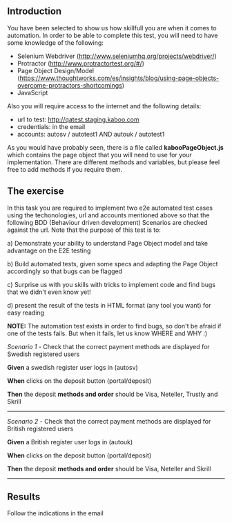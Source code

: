 ## Introduction
You have been selected to show us how skillfull you are when it comes to automation.
In order to be able to complete this test, you will need to have some knowledge of the following:

- Selenium Webdriver (http://www.seleniumhq.org/projects/webdriver/)
- Protractor (http://www.protractortest.org/#/)
- Page Object Design/Model (https://www.thoughtworks.com/es/insights/blog/using-page-objects-overcome-protractors-shortcomings)
- JavaScript

Also you will require access to the internet and the following details:
- url to test: http://qatest.staging.kaboo.com
- credentials: in the email
- accounts: autosv / autotest1  AND  autouk / autotest1 

As you would have probably seen, there is a file called **kabooPageObject.js** which contains the page object that you will need to use for your implementation. There are different methods and variables, but please feel free to add methods if you require them.

## The exercise
In this task you are required to implement two e2e automated test cases using the techonologies, url and accounts mentioned above so that the following BDD
(Behaviour driven development) Scenarios are checked against the url. Note that the purpose of this test is to:

a) Demonstrate your ability to understand Page Object model and take advantage on the E2E testing

b) Build automated tests, given some specs and adapting the Page Object accordingly so that bugs can be flagged

c) Surprise us with you skills with tricks to implement code and find bugs that we didn't even know yet!

d) present the result of the tests in HTML format (any tool you want) for easy reading

**NOTE:** The automation test exists in order to find bugs, so don't be afraid if one of the tests fails. But when it fails, let us know WHERE and WHY :)

*Scenario 1* - Check that the correct payment methods are displayed for Swedish registered users

**Given** a swedish register user logs in (autosv)

**When** clicks on the deposit button (portal/deposit)

**Then** the deposit **methods and order** should be Visa, Neteller, Trustly and Skrill

****

*Scenario 2* - Check that the correct payment methods are displayed for British registered users

**Given** a British register user logs in (autouk)

**When** clicks on the deposit button (portal/deposit)

**Then** the deposit **methods and order** should be Visa, Neteller and Skrill

*****

## Results

Follow the indications in the email
